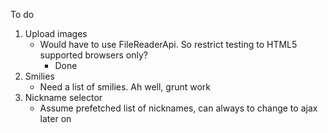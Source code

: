 To do 

1. Upload images
	- Would have to use FileReaderApi. So restrict testing to HTML5 supported browsers only?
        - Done
2. Smilies
	- Need a list of smilies. Ah well, grunt work
3. Nickname selector
	- Assume prefetched list of nicknames, can always to change to ajax later on